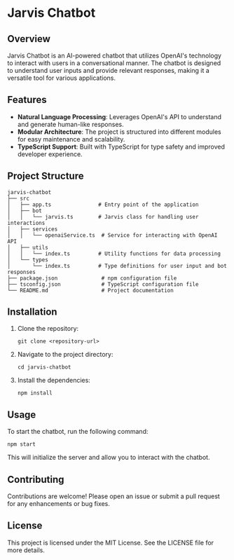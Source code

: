 # Jarvis Chatbot

## Overview
Jarvis Chatbot is an AI-powered chatbot that utilizes OpenAI's technology to interact with users in a conversational manner. The chatbot is designed to understand user inputs and provide relevant responses, making it a versatile tool for various applications.

## Features
- **Natural Language Processing**: Leverages OpenAI's API to understand and generate human-like responses.
- **Modular Architecture**: The project is structured into different modules for easy maintenance and scalability.
- **TypeScript Support**: Built with TypeScript for type safety and improved developer experience.

## Project Structure
```
jarvis-chatbot
├── src
│   ├── app.ts               # Entry point of the application
│   ├── bot
│   │   └── jarvis.ts        # Jarvis class for handling user interactions
│   ├── services
│   │   └── openaiService.ts  # Service for interacting with OpenAI API
│   ├── utils
│   │   └── index.ts         # Utility functions for data processing
│   └── types
│       └── index.ts         # Type definitions for user input and bot responses
├── package.json              # npm configuration file
├── tsconfig.json             # TypeScript configuration file
└── README.md                 # Project documentation
```

## Installation
1. Clone the repository:
   ```
   git clone <repository-url>
   ```
2. Navigate to the project directory:
   ```
   cd jarvis-chatbot
   ```
3. Install the dependencies:
   ```
   npm install
   ```

## Usage
To start the chatbot, run the following command:
```
npm start
```
This will initialize the server and allow you to interact with the chatbot.

## Contributing
Contributions are welcome! Please open an issue or submit a pull request for any enhancements or bug fixes.

## License
This project is licensed under the MIT License. See the LICENSE file for more details.
